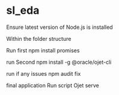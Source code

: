 # sl_eda
Ensure latest version of Node.js is installed 

Within the folder structure

Run first
npm install promises 

run Second 
npm install -g @oracle/ojet-cli

run if any issues 
npm audit fix 


final application Run script
Ojet serve
